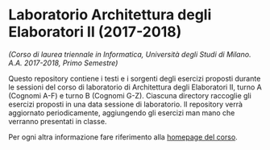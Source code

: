 # Laboratorio Architettura degli Elaboratori II (2017-2018)
*(Corso di laurea triennale in Informatica, Università degli Studi di Milano. A.A. 2017-2018, Primo Semestre)*

Questo repository contiene i testi e i sorgenti degli esercizi proposti durante le sessioni del corso di laboratorio di Architettura degli Elaboratori II, turno A (Cognomi A-F) e turno B (Cognomi G-Z). Ciascuna directory raccoglie gli esercizi proposti in una data sessione di laboratorio. Il repository verrà aggiornato periodicamente, aggiungendo gli esercizi man mano che verranno presentati in classe. 

Per ogni altra informazione fare riferimento alla [homepage del corso](https://web.archive.org/web/20190218163736/http://teaching.basilico.di.unimi.it/doku.php/pub/arch2-lab-2017-2018).
